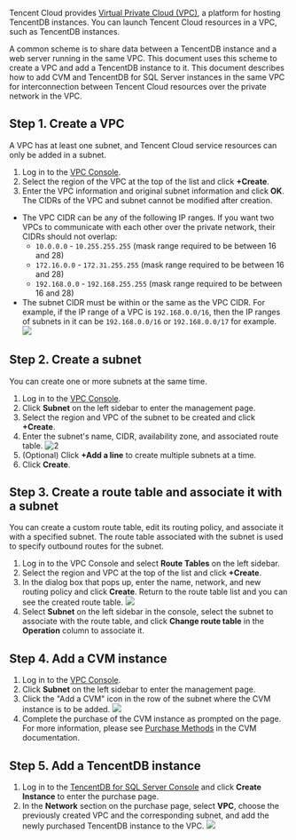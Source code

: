 Tencent Cloud provides [Virtual Private Cloud (VPC)](https://intl.cloud.tencent.com/document/product/215/535), a platform for hosting TencentDB instances. You can launch Tencent Cloud resources in a VPC, such as TencentDB instances.

A common scheme is to share data between a TencentDB instance and a web server running in the same VPC. This document uses this scheme to create a VPC and add a TencentDB instance to it.
This document describes how to add CVM and TencentDB for SQL Server instances in the same VPC for interconnection between Tencent Cloud resources over the private network in the VPC.

## Step 1. Create a VPC
A VPC has at least one subnet, and Tencent Cloud service resources can only be added in a subnet.
1. Log in to the [VPC Console](https://console.cloud.tencent.com/vpc).
2. Select the region of the VPC at the top of the list and click **+Create**.
3. Enter the VPC information and original subnet information and click **OK**. The CIDRs of the VPC and subnet cannot be modified after creation.
 - The VPC CIDR can be any of the following IP ranges. If you want two VPCs to communicate with each other over the private network, their CIDRs should not overlap:
    - `10.0.0.0` - `10.255.255.255` (mask range required to be between 16 and 28)
    - `172.16.0.0` - `172.31.255.255` (mask range required to be between 16 and 28)
    - `192.168.0.0` - `192.168.255.255` (mask range required to be between 16 and 28)
 - The subnet CIDR must be within or the same as the VPC CIDR.
 For example, if the IP range of a VPC is `192.168.0.0/16`, then the IP ranges of subnets in it can be `192.168.0.0/16` or `192.168.0.0/17` for example.  
![](https://main.qcloudimg.com/raw/46b5e21b88d43da6f2697906bb5bfc21.png)

## Step 2. Create a subnet
You can create one or more subnets at the same time.
1. Log in to the [VPC Console](https://console.cloud.tencent.com/vpc).
2. Click **Subnet** on the left sidebar to enter the management page.
3. Select the region and VPC of the subnet to be created and click **+Create**.
4. Enter the subnet's name, CIDR, availability zone, and associated route table.
![2](https://main.qcloudimg.com/raw/84bd6ce8469eae5d399ce96a89168299.png)
5. (Optional) Click **+Add a line** to create multiple subnets at a time.
6. Click **Create**.

## Step 3. Create a route table and associate it with a subnet
You can create a custom route table, edit its routing policy, and associate it with a specified subnet. The route table associated with the subnet is used to specify outbound routes for the subnet.
1. Log in to the VPC Console and select **Route Tables** on the left sidebar.
2. Select the region and VPC at the top of the list and click **+Create**.
3. In the dialog box that pops up, enter the name, network, and new routing policy and click **Create**. Return to the route table list and you can see the created route table.
![](https://main.qcloudimg.com/raw/4e59f2e780b5296fe85b204bd86b8b73.png)
4. Select **Subnet** on the left sidebar in the console, select the subnet to associate with the route table, and click **Change route table** in the **Operation** column to associate it.

## Step 4. Add a CVM instance
1. Log in to the [VPC Console](https://console.cloud.tencent.com/vpc).
2. Click **Subnet** on the left sidebar to enter the management page.
3. Click the "Add a CVM" icon in the row of the subnet where the CVM instance is to be added.
![](https://main.qcloudimg.com/raw/2bafceab2bb6a5a31fe76844e19bb07e.png)
4. Complete the purchase of the CVM instance as prompted on the page. For more information, please see [Purchase Methods](https://intl.cloud.tencent.com/document/product/213/506) in the CVM documentation.

## Step 5. Add a TencentDB instance
1. Log in to the [TencentDB for SQL Server Console](https://console.cloud.tencent.com/sqlserver) and click **Create Instance** to enter the purchase page.
2. In the **Network** section on the purchase page, select **VPC**, choose the previously created VPC and the corresponding subnet, and add the newly purchased TencentDB instance to the VPC.
![](https://main.qcloudimg.com/raw/c8f5065a7ceafc763163b4abe82564bf.png)



